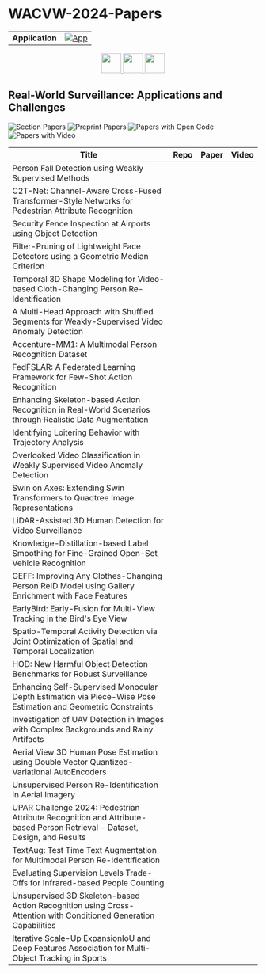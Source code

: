 # WACVW-2024-Papers

<table>
    <tr>
        <td><strong>Application</strong></td>
        <td>
            <a href="https://huggingface.co/spaces/DmitryRyumin/NewEraAI-Papers" style="float:left;">
                <img src="https://img.shields.io/badge/🤗-NewEraAI--Papers-FFD21F.svg" alt="App" />
            </a>
        </td>
    </tr>
</table>

<div align="center">
    <a href="https://github.com/DmitryRyumin/WACV-2024-Papers/blob/main/sections/2024/workshops/w_cv_sd.md">
        <img src="https://cdn.jsdelivr.net/gh/DmitryRyumin/NewEraAI-Papers@main/images/left.svg" width="40" alt="" />
    </a>
    <a href="https://github.com/DmitryRyumin/WACV-2024-Papers/">
        <img src="https://cdn.jsdelivr.net/gh/DmitryRyumin/NewEraAI-Papers@main/images/home.svg" width="40" alt="" />
    </a>
    <a href="https://github.com/DmitryRyumin/WACV-2024-Papers/blob/main/sections/2024/workshops/w_iva_q_cv_gai.md">
        <img src="https://cdn.jsdelivr.net/gh/DmitryRyumin/NewEraAI-Papers@main/images/right.svg" width="40" alt="" />
    </a>
</div>

## Real-World Surveillance: Applications and Challenges

![Section Papers](https://img.shields.io/badge/Section%20Papers-soon-42BA16) ![Preprint Papers](https://img.shields.io/badge/Preprint%20Papers-soon-b31b1b) ![Papers with Open Code](https://img.shields.io/badge/Papers%20with%20Open%20Code-soon-1D7FBF) ![Papers with Video](https://img.shields.io/badge/Papers%20with%20Video-soon-FF0000)

| **Title** | **Repo** | **Paper** | **Video** |
|-----------|:--------:|:---------:|:---------:|
| Person Fall Detection using Weakly Supervised Methods |  |  |  |
| C2T-Net: Channel-Aware Cross-Fused Transformer-Style Networks for Pedestrian Attribute Recognition |  |  |  |
| Security Fence Inspection at Airports using Object Detection |  |  |  |
| Filter-Pruning of Lightweight Face Detectors using a Geometric Median Criterion |  |  |  |
| Temporal 3D Shape Modeling for Video-based Cloth-Changing Person Re-Identification |  |  |  |
| A Multi-Head Approach with Shuffled Segments for Weakly-Supervised Video Anomaly Detection |  |  |  |
| Accenture-MM1: A Multimodal Person Recognition Dataset |  |  |  |
| FedFSLAR: A Federated Learning Framework for Few-Shot Action Recognition |  |  |  |
| Enhancing Skeleton-based Action Recognition in Real-World Scenarios through Realistic Data Augmentation |  |  |  |
| Identifying Loitering Behavior with Trajectory Analysis |  |  |  |
| Overlooked Video Classification in Weakly Supervised Video Anomaly Detection |  |  |  |
| Swin on Axes: Extending Swin Transformers to Quadtree Image Representations |  |  |  |
| LiDAR-Assisted 3D Human Detection for Video Surveillance |  |  |  |
| Knowledge-Distillation-based Label Smoothing for Fine-Grained Open-Set Vehicle Recognition |  |  |  |
| GEFF: Improving Any Clothes-Changing Person ReID Model using Gallery Enrichment with Face Features |  |  |  |
| EarlyBird: Early-Fusion for Multi-View Tracking in the Bird's Eye View |  |  |  |
| Spatio-Temporal Activity Detection via Joint Optimization of Spatial and Temporal Localization |  |  |  |
| HOD: New Harmful Object Detection Benchmarks for Robust Surveillance |  |  |  |
| Enhancing Self-Supervised Monocular Depth Estimation via Piece-Wise Pose Estimation and Geometric Constraints |  |  |  |
| Investigation of UAV Detection in Images with Complex Backgrounds and Rainy Artifacts |  |  |  |
| Aerial View 3D Human Pose Estimation using Double Vector Quantized-Variational AutoEncoders |  |  |  |
| Unsupervised Person Re-Identification in Aerial Imagery |  |  |  |
| UPAR Challenge 2024: Pedestrian Attribute Recognition and Attribute-based Person Retrieval - Dataset, Design, and Results |  |  |  |
| TextAug: Test Time Text Augmentation for Multimodal Person Re-Identification |  |  |  |
| Evaluating Supervision Levels Trade-Offs for Infrared-based People Counting |  |  |  |
| Unsupervised 3D Skeleton-based Action Recognition using Cross-Attention with Conditioned Generation Capabilities |  |  |  |
| Iterative Scale-Up ExpansionIoU and Deep Features Association for Multi-Object Tracking in Sports |  |  |  |
